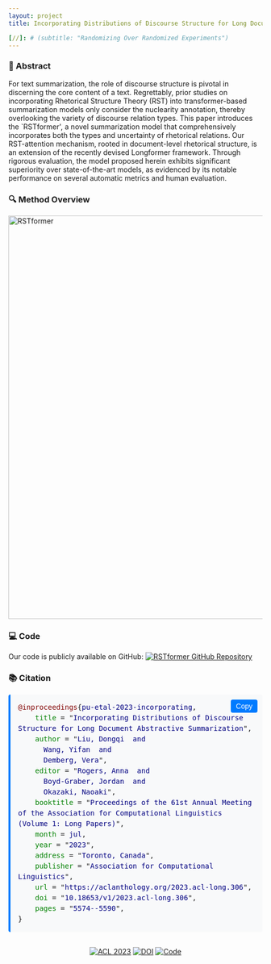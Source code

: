 ```yaml
---
layout: project
title: Incorporating Distributions of Discourse Structure for Long Document Abstractive Summarization

[//]: # (subtitle: "Randomizing Over Randomized Experiments")
---
```


<script src="https://cdn.mathjax.org/mathjax/latest/MathJax.js?config=TeX-AMS-MML_HTMLorMML" type="text/javascript"></script>

### 📄 Abstract

For text summarization, the role of discourse structure is pivotal in discerning the core content of a text. Regrettably, prior studies on incorporating Rhetorical Structure Theory (RST) into transformer-based summarization models only consider the nuclearity annotation, thereby overlooking the variety of discourse relation types. This paper introduces the `RSTformer', a novel summarization model that comprehensively incorporates both the types and uncertainty of rhetorical relations. Our RST-attention mechanism, rooted in document-level rhetorical structure, is an extension of the recently devised Longformer framework. Through rigorous evaluation, the model proposed herein exhibits significant superiority over state-of-the-art models, as evidenced by its notable performance on several automatic metrics and human evaluation.

### 🔍 Method Overview

<div style="display: flex; justify-content: center;">
    <img src="../assets/publications/ACL2023/RSTformer.png" alt="RSTformer" style="max-width:100%; width:800px;">
</div>

### 💻 Code

Our code is publicly available on GitHub: [<img src="https://img.shields.io/badge/GitHub-RSTformer-blue?logo=github" alt="RSTformer GitHub Repository">](https://github.com/dongqi-me/RSTformer)

### 📚 Citation

<div style="position: relative; margin-bottom: 20px;">
  <pre id="citation-text-rstformer" style="background-color: #f8f9fa; padding: 15px; border-radius: 4px; border-left: 4px solid #007bff; margin: 0; white-space: pre-wrap; overflow-x: auto; font-family: monospace; line-height: 1.5;">
<span style="color: #800000;">@inproceedings</span>{<span style="color: #000080;">pu-etal-2023-incorporating</span>,
    <span style="color: #008000;">title</span> = "<span style="color: #000080;">Incorporating Distributions of Discourse Structure for Long Document Abstractive Summarization</span>",
    <span style="color: #008000;">author</span> = "<span style="color: #000080;">Liu, Dongqi  and
      Wang, Yifan  and
      Demberg, Vera</span>",
    <span style="color: #008000;">editor</span> = "<span style="color: #000080;">Rogers, Anna  and
      Boyd-Graber, Jordan  and
      Okazaki, Naoaki</span>",
    <span style="color: #008000;">booktitle</span> = "<span style="color: #000080;">Proceedings of the 61st Annual Meeting of the Association for Computational Linguistics (Volume 1: Long Papers)</span>",
    <span style="color: #008000;">month</span> = <span style="color: #000080;">jul</span>,
    <span style="color: #008000;">year</span> = "<span style="color: #000080;">2023</span>",
    <span style="color: #008000;">address</span> = "<span style="color: #000080;">Toronto, Canada</span>",
    <span style="color: #008000;">publisher</span> = "<span style="color: #000080;">Association for Computational Linguistics</span>",
    <span style="color: #008000;">url</span> = "<span style="color: #000080;">https://aclanthology.org/2023.acl-long.306</span>",
    <span style="color: #008000;">doi</span> = "<span style="color: #000080;">10.18653/v1/2023.acl-long.306</span>",
    <span style="color: #008000;">pages</span> = "<span style="color: #000080;">5574--5590</span>",
}</pre>
  <button onclick="copyBibTeXRSTformer()" style="position: absolute; top: 10px; right: 10px; background: #007bff; color: white; border: none; border-radius: 4px; padding: 5px 10px; cursor: pointer; font-size: 14px;">
    Copy
  </button>
</div>

<script>
function copyBibTeXRSTformer() {
  var textArea = document.createElement("textarea");
  textArea.value = document.getElementById("citation-text-rstformer").textContent.trim();
  document.body.appendChild(textArea);
  textArea.select();
  
  try {
    var successful = document.execCommand('copy');
    var button = document.querySelector('button');
    if (successful) {
      button.textContent = 'Copied!';
      setTimeout(function() {
        button.textContent = 'Copy';
      }, 2000);
    }
  } catch (err) {
    console.error('Unable to copy', err);
  }
  
  document.body.removeChild(textArea);
}
</script>

<div style="text-align: center; margin-top: 30px;">
    <a href="https://aclanthology.org/2023.acl-long.306" target="_blank"><img src="https://img.shields.io/badge/ACL-2023-blue" alt="ACL 2023"></a>
    <a href="https://doi.org/10.18653/v1/2023.acl-long.306" target="_blank"><img src="https://img.shields.io/badge/DOI-10.18653%2Fv1%2F2023.acl--long.306-orange" alt="DOI"></a>
    <a href="https://github.com/dongqi-me/RSTformer" target="_blank"><img src="https://img.shields.io/badge/Code-Available-green?logo=github" alt="Code"></a>
</div>
